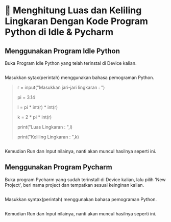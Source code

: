 # 🧩 Menghitung Luas dan Keliling Lingkaran Dengan Kode Program Python di Idle & Pycharm

## Menggunakan Program Idle Python
Buka Program Idle Python yang telah terinstal di Device kalian.

![]()

Masukkan sytax(perintah) menggunakan bahasa pemograman Python.

> r = input("Masukkan jari-jari lingkaran : ")
> 
> pi = 3.14
> 
> l = pi * int(r) * int(r)
> 
> k = 2 * pi * int(r)
> 
> print("Luas Lingkaran     : ",l)
> 
> print("Keliling Lingkaran : ",k)

![]()

Kemudian Run dan Input nilainya, nanti akan muncul hasilnya seperti ini. 

## Menggunakan Program Pycharm
Buka program Pycharm yang sudah terinstall di Device kalian,
lalu pilih 'New Project', beri nama project dan tempatkan sesuai keinginan kalian.

![]()

Masukkan syntax(perintah) menggunakan bahasa pemograman Python.

![]()

Kemudian Run dan Input nilainya, nanti akan muncul hasilnya seperti ini.

![]()
